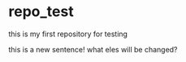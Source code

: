# repo_test
this is my first repository for testing

this is a new sentence!
what eles will be changed?
